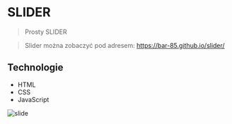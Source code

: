 # SLIDER


>Prosty SLIDER 



>Slider można zobaczyć pod adresem: https://bar-85.github.io/slider/




## Technologie
* HTML
* CSS
* JavaScript

![slide](https://user-images.githubusercontent.com/105555319/168484852-b7cf942c-cad1-49b9-a460-03b4cc988e6e.png)


